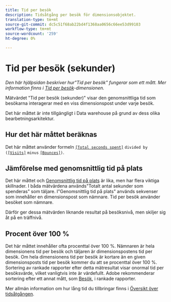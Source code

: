 ```yaml
---
title: Tid per besök
description: Tidsåtgång per besök för dimensionsobjektet.
translation-type: tm+mt
source-git-commit: dc5c51f68ab22bd4f1368aa0656c66ee53d99103
workflow-type: tm+mt
source-wordcount: '259'
ht-degree: 0%

---
```



# Tid per besök (sekunder)

*Den här hjälpsidan beskriver hur&quot;Tid per besök&quot; fungerar som ett mått. Mer information finns i [Tid per besök](../dimensions/time-spent-per-visit.md)-dimensionen.*

Mätvärdet &quot;Tid per besök (sekunder)&quot; visar den genomsnittliga tid som besökarna interagerar med en viss dimensionspost under varje besök.

Det här måttet är inte tillgängligt i Data warehouse på grund av dess olika bearbetningsarkitektur.

## Hur det här måttet beräknas

Det här måttet använder formeln [`[Total seconds spent]`](total-seconds-spent.md) `divided by (`[`[Visits]`](visits.md) `minus` [`[Bounces]`](bounces.md)`)`.

## Jämförelse med genomsnittlig tid på plats

Det här måttet och [Genomsnittlig tid på plats](average-time-on-site.md) är lika, men har flera viktiga skillnader. I båda mätvärdena används&quot;Totalt antal sekunder som spenderas&quot; som täljare. I&quot;Genomsnittlig tid på plats&quot; används sekvenser som innehåller en dimensionspost som nämnare. Tid per besök använder besöket som nämnare.

Därför ger dessa mätvärden liknande resultat på besöksnivå, men skiljer sig åt på en träffnivå.

## Procent över 100 %

Det här måttet innehåller ofta procenttal över 100 %. Nämnaren är hela dimensionens tid per besök och täljaren är dimensionspostens tid per besök. Om hela dimensionens tid per besök är kortare än en given dimensionsposts tid per besök kommer du att se procenttal över 100 %. Sortering av rankade rapporter efter detta mätresultat visar onormal tid per besöksvärde, vilket vanligtvis inte är värdefullt. Adobe rekommenderar sortering efter ett annat mått, som [Besök](visits.md), i rankade rapporter.

Mer allmän information om hur lång tid du tillbringar finns i [Översikt över tidsåtgången](time-spent.md).
